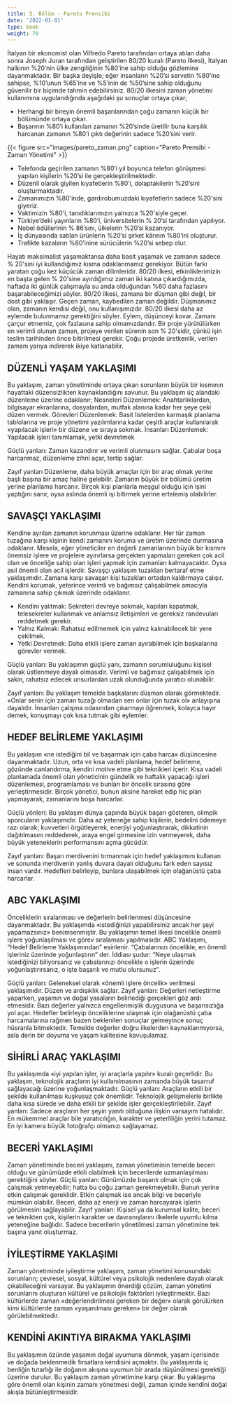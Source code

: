 ```yaml
---
title: 5. Bölüm - Pareto Prensibi
date: '2022-01-01'
type: book
weight: 70
---
```



İtalyan bir ekonomist olan Vilfredo Pareto tarafından ortaya atılan daha sonra Joseph Juran tarafından geliştirilen 80/20 kuralı (Pareto İlkesi), İtalyan halkının %20’nin ülke zengiliğinin %80’ine sahip olduğu gözlemine dayanmaktadır. 
Bir başka deyişle; eğer insanların %20’si servetin %80’ine sahipse, %10’unun %65’ine ve %5’inin de %50’sine sahip olduğunu güvenilir bir biçimde tahmin edebilirsiniz.
80/20 ilkesini zaman yönetimi kullanımına uygulandığında aşağıdaki şu sonuçlar ortaya çıkar; 

- Herhangi bir bireyin önemli başarılarından çoğu zamanın küçük bir bölümünde ortaya çıkar.
- Başarının %80’i kullanılan zamanın %20’sinde üretilir buna karşılık harcanan zamanın %80’i çıktı değerinin sadece %20’sini verir. 

{{< figure src="images/pareto_zaman.png" caption="Pareto Prensibi - Zaman Yönetimi" >}}

- Telefonda geçirilen zamanın %80’i yıl boyunca telefon görüşmesi yapılan kişilerin %20’si ile gerçekleştirilmektedir. 
- Düzenli olarak giyilen kıyafetlerin %80’i, dolaptakilerin %20’sini oluşturmaktadır. 
- Zamanımızın %80'inde, gardırobumuzdaki kıyafetlerin sadece %20'sini giyeriz.
- Vaktimizin %80'i, tanıdıklarımızın yalnızca %20'siyle geçer.
- Türkiye’deki yayınların %80’i, üniversitelerin % 20’si tarafından yapılıyor.
- Nobel ödüllerinin % 86’sını, ülkelerin %20’si kazanıyor.
- İş dünyasında satılan ürünlerin %20’si şirket kârının %80’ini oluşturur. 
- Trafikte kazaların %80’inine sürücülerin %20’si sebep olur.

Hayatı maksimalist yaşamaktansa daha basit yaşamak ve zamanın sadece  % 20'sini iyi kullandığımız kısma odaklanmamız gerekiyor. Bütün farkı yaratan çoğu kez küçücük zaman dilimleridir. 
80/20 ilkesi, etkinliklerimizin en başta gelen % 20'sine ayırdığımız zaman iki katına çıkardığımızda, haftada iki günlük çalışmayla su anda olduğundan %60 daha fazlasını başarabileceğimizi söyler. 
80/20 ilkesi, zamana bir düşman gibi değil, bir dost gibi yaklaşır. Geçen zaman, kaybedilen zaman değildir. Düşmanımız olan, zamanın kendisi değil, onu kullanışımızdır. 
80/20 ilkesi daha az eylemde bulunmamız gerektiğini söyler. Eylem, düşünceyi kovar. Zamanı çarçur etmemiz, çok fazlasına sahip olmamızdandır. Bir proje yürütülürken en verimli olunan zaman, projeye verilen sürenin son % 20'sidir, çünkü işin teslim tarihinden önce bitirilmesi gerekir. Çoğu projede üretkenlik, verilen zamanı yarıya indirerek ikiye katlanabilir. 

## DÜZENLİ YAŞAM YAKLAŞIMI

Bu yaklaşım, zaman yönetiminde ortaya çıkan sorunların büyük bir kısmının hayattaki düzensizlikten kaynaklandığını savunur. Bu yaklaşım üç alandaki düzenleme üzerine odaklanır; 
Nesneleri Düzenlemek: Anahtarlıklardan, bilgisayar ekranlarına, dosyalardan, mutfak alanına kadar her şeye çeki düzen vermek. 
Görevleri Düzenlemek: Basit listelerden karmaşık planlama tablolarına ve proje yönetimi yazılımlarına kadar çeşitli araçlar kullanılarak «yapılacak işleri» bir düzene ve sıraya sokmak.
İnsanları Düzenlemek: Yapılacak işleri tanımlamak, yetki devretmek

Güçlü yanları: Zaman kazandırır ve verimli olunmasını sağlar. Çabalar boşa harcanmaz, düzenleme zihni açar, tertip sağlar. 

Zayıf yanları Düzenleme, daha büyük amaçlar için bir araç olmak yerine başlı başına bir amaç haline gelebilir. Zamanın büyük bir bölümü üretim yerine planlama harcanır. Birçok kişi planlarla meşgul olduğu için işini yaptığını sanır, oysa aslında önemli işi bitirmek yerine ertelemiş olabilirler. 


## SAVAŞÇI YAKLAŞIMI

Kendine ayrılan zamanın korunması üzerine odaklanır. Her tür zaman tuzağına karşı kişinin kendi zamanını koruma ve üretim üzerinde durmasına odaklanır. Mesela, eğer yöneticiler en değerli zamanlarının büyük bir kısmını önemsiz işlere ve projelere ayırırlarsa gerçekten yapmaları gereken çok acil olan ve önceliğe sahip olan işleri yapmak için zamanları kalmayacaktır. Oysa asıl önemli olan acil işlerdir. 
Savaşçı yaklaşım tuzakları bertaraf etme yaklaşımıdır. Zamana karşı savaşan kişi tuzakları ortadan kaldırmaya çalışır. Kendini korumak, yeterince verimli ve bağımsız çalışabilmek amacıyla zamanına sahip çıkmak üzerinde odaklanır. 
- Kendini yalıtmak: Sekreteri devreye sokmak, kapıları kapatmak, telesekreter kullanmak ve anlamsız iletişimleri ve gereksiz randevuları reddetmek gerekir. 
- Yalnız Kalmak: Rahatsız edilmemek için yalnız kalınabilecek bir yere çekilmek.
- Yetki Devretmek: Daha etkili işlere zaman ayırabilmek için başkalarına görevler vermek. 

Güçlü yanları: Bu yaklaşımın güçlü yanı, zamanın sorumluluğunu kişisel olarak üstlenmeye dayalı olmasıdır. Verimli ve bağımsız çalışabilmek için sakin, rahatsız edecek unsurlardan uzak olunduğunda yaratıcı olunabilir. 

Zayıf yanları: Bu yaklaşım temelde başkalarını düşman olarak görmektedir. «Onlar senin için zaman tuzağı olmadan sen onlar için tuzak ol» anlayışına dayalıdır. İnsanları çalışma odasından çıkarmayı öğrenmek, kolayca hayır demek, konuşmayı çok kısa tutmak gibi eylemler.

## HEDEF BELİRLEME YAKLAŞIMI

Bu yaklaşım «ne istediğini bil ve başarmak için çaba harca» düşüncesine dayanmaktadır. Uzun, orta ve kısa vadeli planlama, hedef belirleme, gözünde canlandırma, kendini motive etme gibi teknikleri içerir. Kısa vadeli planlamada önemli olan yöneticinin gündelik ve haftalık yapacağı işleri düzenlemesi, programlaması ve bunları bir öncelik sırasına göre yerleştirmesidir. Birçok yönetici, bunun aksine hareket edip hiç plan yapmayarak, zamanlarını boşa harcarlar.

Güçlü yönleri: Bu yaklaşım dünya çapında büyük başarı gösteren, olimpik sporcuların yaklaşımıdır. Daha az yeteneğe sahip kişilerin, bedelini ödemeye razı olarak; kuvvetleri örgütleyerek, enerjiyi yoğunlaştırarak, dikkatinin dağıtılmasını reddederek, araya engel girmesine izin vermeyerek, daha büyük yeteneklerin performansını açma gücüdür.

Zayıf yanları: Başarı merdivenini tırmanmak için hedef yaklaşımını kullanan ve sonunda merdivenin yanlış duvara dayalı olduğunu fark eden sayısız insan vardır. Hedefleri belirleyip, bunlara ulaşabilmek için olağanüstü çaba harcarlar.

## ABC YAKLAŞIMI

Önceliklerin sıralanması ve değerlerin belirlenmesi düşüncesine dayanmaktadır. Bu yaklaşımda «istediğinizi yapabilirsiniz ancak her şeyi yapamazsınız» benimsenmiştir. Bu yaklaşımın temel ilkesi öncelikle önemli işlere yoğunlaşılması ve görev sıralaması yapılmasıdır. 
ABC Yaklaşımı, “Hedef Belirleme Yaklaşımından” esinlenir. “Çabalarınızı öncelikle, en önemli işleriniz üzerinde yoğunlaştırın” der. İddiası şudur: “Neye ulaşmak istediğinizi biliyorsanız ve çabalarınızı öncelikle o işlerin üzerinde yoğunlaştırırsanız, o işte başarılı ve mutlu olursunuz”.

Güçlü yanları: Geleneksel olarak «önemli işlere öncelik» verilmesi yaklaşımıdır. Düzen ve ardışıklık sağlar. 
Zayıf yanları: Değerleri netleştirme yaparken, yaşamın ve doğal yasaların belirlediği gerçekleri göz ardı etmesidir. Bazı değerler yalnızca engellenmişlik duygusuna ve başarısızlığa yol açar. Hedefler belirleyip önceliklerine ulaşmak için olağanüstü çaba harcamalarına rağmen bazen beklenilen sonuçlar gelmeyince sonuç hüsranla bitmektedir. 
Temelde değerler doğru ilkelerden kaynaklanmıyorsa, asla derin bir doyuma ve yaşam kalitesine kavuşulamaz. 

## SİHİRLİ ARAÇ YAKLAŞIMI

Bu yaklaşımda «iyi yapılan işler, iyi araçlarla yapılır» kuralı geçerlidir. Bu yaklaşım, teknolojik araçların iyi kullanılmasının zamanda büyük tasarruf sağlayacağı üzerine yoğunlaşmaktadır. 
Güçlü yanları: Araçların etkili bir şekilde kullanılması kuşkusuz çok önemlidir. Teknolojik gelişmelerle birlikte daha kısa sürede ve daha etkili bir şekilde işler gerçekleştirilebilir. 
Zayıf yanları: Sadece araçların her şeyin yanıtı olduğuna ilişkin varsayım hatalıdır. En mükemmel araçlar bile yaratıcılığın, karakter ve yeterliliğin yerini tutamaz. En iyi kamera büyük fotoğrafçı olmanızı sağlayamaz.

## BECERİ YAKLAŞIMI

Zaman yönetiminde beceri yaklaşımı, zaman yönetiminin temelde beceri olduğu ve günümüzde etkili olabilmek için becerilerde uzmanlaşılması gerektiğini söyler. 
Güçlü yanları: Günümüzde başarılı olmak için çok çalışmak yetmeyebilir; hatta bu çoğu zaman gerekmeyebilir. Bunun yerine etkin çalışmak gereklidir. Etkin çalışmak ise ancak bilgi ve beceriyle mümkün olabilir. Beceri, daha az enerji ve zaman harcayarak işlerin görülmesini sağlayabilir. 
Zayıf yanları: Kişisel ya da kurumsal kalite, beceri ve teknikten çok, kişilerin karakter ve davranışlarını ilkelerle uyumlu kılma yeteneğine bağlıdır. Sadece becerilerin yönetilmesi zaman yönetimine tek başına yanıt oluşturmaz. 

## İYİLEŞTİRME YAKLAŞIMI

Zaman yönetiminde iyileştirme yaklaşımı, zaman yönetimi konusundaki sorunların; çevresel, sosyal, kültürel veya psikolojik nedenlere dayalı olarak çıkabileceğini varsayar. Bu yaklaşımın önerdiği çözüm, zaman yönetimi sorunlarını oluşturan kültürel ve psikolojik faktörleri iyileştirmektir. 
Bazı kültürlerde zaman «değerlendirilmesi gereken bir değer» olarak görülürken kimi kültürlerde zaman «yaşanılması gereken» bir değer olarak görülebilmektedir. 

## KENDİNİ AKINTIYA BIRAKMA YAKLAŞIMI

Bu yaklaşımın özünde yaşamın doğal uyumuna dönmek, yaşam içerisinde ve doğada beklenmedik fırsatlara kendisini açmaktır. Bu yaklaşımda iç benliğin tutarlığı ile doğanın akışına uyumun bir arada düşünülmesi gerektiği üzerine durulur. Bu yaklaşım zaman yönetimine karşı çıkar. 
Bu yaklaşıma göre önemli olan kişinin zamanı yönetmesi değil, zaman içinde kendini doğal akışla bütünleştirmesidir. 

